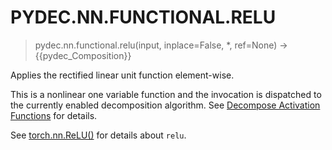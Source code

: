 # PYDEC.NN.FUNCTIONAL.RELU
> pydec.nn.functional.relu(input, inplace=False, *, ref=None) →  {{pydec_Composition}}

Applies the rectified linear unit function element-wise.

This is a nonlinear one variable function and the invocation is dispatched to the currently enabled decomposition algorithm. See [Decompose Activation Functions](decompose-activation-functions.md) for details.

See [torch.nn.ReLU()](https://pytorch.org/docs/stable/generated/torch.nn.ReLU.html#torch.nn.ReLU) for details about `relu`.